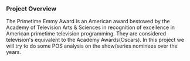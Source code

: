 ### Project Overview

 The Primetime Emmy Award is an American award bestowed by the Academy of Television Arts & Sciences in recognition of excellence in American primetime television programming. They are considered television's equivalent to the Academy Awards(Oscars). In this project we will try to do some POS analysis on the show/series nominees over the years.


